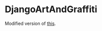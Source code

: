 # DjangoArtAndGraffiti

Modified version of <a href="https://github.com/WabukoWabuko/Art_Advert_Website">this</a>.
